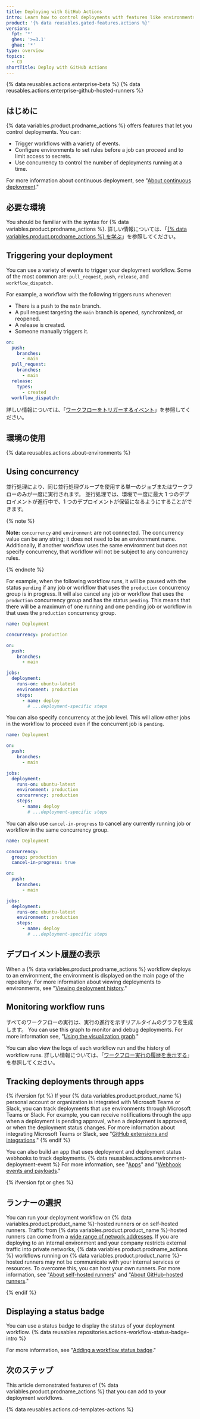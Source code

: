 ```yaml
---
title: Deploying with GitHub Actions
intro: Learn how to control deployments with features like environments and concurrency.
product: '{% data reusables.gated-features.actions %}'
versions:
  fpt: '*'
  ghes: '>=3.1'
  ghae: '*'
type: overview
topics:
  - CD
shortTitle: Deploy with GitHub Actions
---
```


{% data reusables.actions.enterprise-beta %}
{% data reusables.actions.enterprise-github-hosted-runners %}

## はじめに

{% data variables.product.prodname_actions %} offers features that let you control deployments. You can:

- Trigger workflows with a variety of events.
- Configure environments to set rules before a job can proceed and to limit access to secrets.
- Use concurrency to control the number of deployments running at a time.

For more information about continuous deployment, see "[About continuous deployment](/actions/deployment/about-continuous-deployment)."

## 必要な環境

You should be familiar with the syntax for {% data variables.product.prodname_actions %}. 詳しい情報については、「[{% data variables.product.prodname_actions %} を学ぶ](/actions/learn-github-actions)」を参照してください。

## Triggering your deployment

You can use a variety of events to trigger your deployment workflow. Some of the most common are: `pull_request`, `push`, `release`, and `workflow_dispatch`.

For example, a workflow with the following triggers runs whenever:

- There is a push to the `main` branch.
- A pull request targeting the `main` branch is opened, synchronized, or reopened.
- A release is created.
- Someone manually triggers it.

```yaml
on:
  push:
    branches:
      - main
  pull_request:
    branches:
      - main
  release:
    types:
      - created
  workflow_dispatch:
```

詳しい情報については、「[ワークフローをトリガーするイベント](/actions/reference/events-that-trigger-workflows)」を参照してください。

## 環境の使用

{% data reusables.actions.about-environments %}

## Using concurrency

並行処理により、同じ並行処理グループを使用する単一のジョブまたはワークフローのみが一度に実行されます。 並行処理では、環境で一度に最大 1 つのデプロイメントが進行中で、1 つのデプロイメントが保留になるようにすることができます。

{% note %}

**Note:** `concurrency` and `environment` are not connected. The concurrency value can be any string; it does not need to be an environment name. Additionally, if another workflow uses the same environment but does not specify concurrency, that workflow will not be subject to any concurrency rules.

{% endnote %}

For example, when the following workflow runs, it will be paused with the status `pending` if any job or workflow that uses the `production` concurrency group is in progress. It will also cancel any job or workflow that uses the `production` concurrency group and has the status `pending`. This means that there will be a maximum of one running and one pending job or workflow in that uses the `production` concurrency group.

```yaml
name: Deployment

concurrency: production

on:
  push:
    branches:
      - main

jobs:
  deployment:
    runs-on: ubuntu-latest
    environment: production
    steps:
      - name: deploy
        # ...deployment-specific steps
```

You can also specify concurrency at the job level. This will allow other jobs in the workflow to proceed even if the concurrent job is `pending`.

```yaml
name: Deployment

on:
  push:
    branches:
      - main

jobs:
  deployment:
    runs-on: ubuntu-latest
    environment: production
    concurrency: production
    steps:
      - name: deploy
        # ...deployment-specific steps
```

You can also use `cancel-in-progress` to cancel any currently running job or workflow in the same concurrency group.

```yaml
name: Deployment

concurrency: 
  group: production
  cancel-in-progress: true

on:
  push:
    branches:
      - main

jobs:
  deployment:
    runs-on: ubuntu-latest
    environment: production
    steps:
      - name: deploy
        # ...deployment-specific steps
```

## デプロイメント履歴の表示

When a {% data variables.product.prodname_actions %} workflow deploys to an environment, the environment is displayed on the main page of the repository. For more information about viewing deployments to environments, see "[Viewing deployment history](/developers/overview/viewing-deployment-history)."

## Monitoring workflow runs

すべてのワークフローの実行は、実行の進行を示すリアルタイムのグラフを生成します。 You can use this graph to monitor and debug deployments. For more information see, "[Using the visualization graph](/actions/monitoring-and-troubleshooting-workflows/using-the-visualization-graph)."

You can also view the logs of each workflow run and the history of workflow runs. 詳しい情報については、「[ワークフロー実行の履歴を表示する](/actions/monitoring-and-troubleshooting-workflows/viewing-workflow-run-history)」を参照してください。

## Tracking deployments through apps

{% ifversion fpt %}
If your {% data variables.product.product_name %} personal account or organization is integrated with Microsoft Teams or Slack, you can track deployments that use environments through Microsoft Teams or Slack. For example, you can receive notifications through the app when a deployment is pending approval, when a deployment is approved, or when the deployment status changes. For more information about integrating  Microsoft Teams or Slack, see "[GitHub extensions and integrations](/github/customizing-your-github-workflow/exploring-integrations/github-extensions-and-integrations#team-communication-tools)."
{% endif %}

You can also build an app that uses deployment and deployment status webhooks to track deployments. {% data reusables.actions.environment-deployment-event %} For more information, see "[Apps](/developers/apps)" and "[Webhook events and payloads](/developers/webhooks-and-events/webhooks/webhook-events-and-payloads#deployment)."

{% ifversion fpt or ghes %}

## ランナーの選択

You can run your deployment workflow on {% data variables.product.product_name %}-hosted runners or on self-hosted runners. Traffic from {% data variables.product.product_name %}-hosted runners can come from a [wide range of network addresses](/rest/reference/meta#get-github-meta-information). If you are deploying to an internal environment and your company restricts external traffic into private networks, {% data variables.product.prodname_actions %} workflows running on {% data variables.product.product_name %}-hosted runners may not be communicate with your internal services or resources. To overcome this, you can host your own runners. For more information, see "[About self-hosted runners](/actions/hosting-your-own-runners/about-self-hosted-runners)" and "[About GitHub-hosted runners](/actions/using-github-hosted-runners/about-github-hosted-runners)."

{% endif %}

## Displaying a status badge

You can use a status badge to display the status of your deployment workflow. {% data reusables.repositories.actions-workflow-status-badge-intro %}

For more information, see "[Adding a workflow status badge](/actions/managing-workflow-runs/adding-a-workflow-status-badge)."

## 次のステップ

This article demonstrated features of {% data variables.product.prodname_actions %} that you can add to your deployment workflows.

{% data reusables.actions.cd-templates-actions %}
